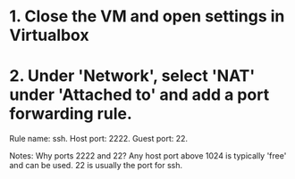 # 1. Close the VM and open settings in Virtualbox

# 2. Under 'Network', select 'NAT' under 'Attached to' and add a port forwarding rule.

Rule name: ssh. Host port: 2222. Guest port: 22.

Notes: Why ports 2222 and 22? Any host port above 1024 is typically 'free' and can be used. 22 is usually the port for ssh.